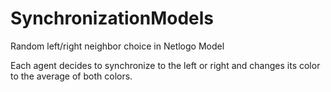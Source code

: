 # SynchronizationModels
 Random left/right neighbor choice in Netlogo Model
 
 Each agent decides to synchronize to the left or right and changes its color to the average of both colors.
